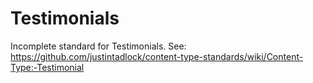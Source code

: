 # Testimonials

Incomplete standard for Testimonials. See: https://github.com/justintadlock/content-type-standards/wiki/Content-Type:-Testimonial
